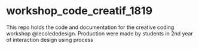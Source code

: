 # workshop_code_creatif_1819
This repo holds the code and documentation for the creative coding workshop @lecolededesign. Production were made by students in 2nd year of interaction design using process
